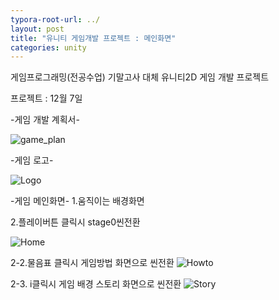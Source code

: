 ```yaml
---
typora-root-url: ../
layout: post
title: "유니티 게임개발 프로젝트 : 메인화면"
categories: unity
---
```


게임프로그래밍(전공수업) 기말고사 대체 유니티2D 게임 개발 프로젝트

프로젝트  : 12월 7일



-게임 개발 계획서-

![game_plan](https://user-images.githubusercontent.com/117446950/202851240-abac5cf7-7341-417f-b9fd-7f94d7e73929.PNG)


-게임 로고-

![Logo](https://user-images.githubusercontent.com/117446950/202838601-99c9cb26-91cc-408e-b3d2-55ec48d71892.png)



-게임 메인화면-
1.움직이는 배경화면
<script src="https://gist.github.com/studioKjm/d0959c4d712e9960a6a0fc5964a433af.js"></script>

2.플레이버튼 클릭시 stage0씬전환
<script src="https://gist.github.com/studioKjm/18ed157d27be8286444add2c2f1b4cf8.js"></script>

![Home](https://user-images.githubusercontent.com/117446950/205441824-069e2b15-38f2-4500-8a19-deb152578832.PNG)
 
2-2.물음표 클릭시 게임방법 화면으로 씬전환
![Howto](https://user-images.githubusercontent.com/117446950/205441841-aa44e380-df09-440b-a300-367246d538fd.PNG)

2-3. i클릭시 게임 배경 스토리 화면으로 씬전환
![Story](https://user-images.githubusercontent.com/117446950/205441838-6b85eee0-910a-4673-a1a9-8a4614bd9e80.PNG)

